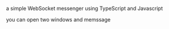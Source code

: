 a simple WebSocket messenger using TypeScript and Javascript

you can open two windows and memssage
